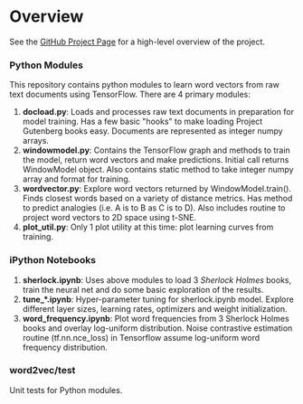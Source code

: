 # Overview

See the [GitHub Project Page](https://pat-coady.github.io/word2vec/) for a high-level overview of the project.

### Python Modules

This repository contains python modules to learn word vectors from raw text documents using TensorFlow. There are 4 primary modules:

1. **docload.py**: Loads and processes raw text documents in preparation for model training. Has a few basic "hooks" to make loading Project Gutenberg books easy. Documents are represented as integer numpy arrays.
2. **windowmodel.py**: Contains the TensorFlow graph and methods to train the model, return word vectors and make predictions. Initial call returns WindowModel object. Also contains static method to take integer numpy array and format for training.
3. **wordvector.py**: Explore word vectors returned by WindowModel.train(). Finds closest words based on a variety of distance metrics. Has method to predict analogies (i.e. A is to B as C is to D). Also includes routine to project word vectors to 2D space using t-SNE.
4. **plot\_util.py**: Only 1 plot utility at this time: plot learning curves from training.

### iPython Notebooks

1. **sherlock.ipynb**: Uses above modules to load 3 *Sherlock Holmes* books, train the neural net and do some basic exploration of the results.
2. **tune\_\*.ipynb**: Hyper-parameter tuning for sherlock.ipynb model. Explore different layer sizes, learning rates, optimizers and weight initialization.
3. **word\_frequency.ipynb**: Plot word frequencies from 3 Sherlock Holmes books and overlay log-uniform distribution. Noise contrastive estimation routine (tf.nn.nce\_loss) in Tensorflow assume log-uniform word frequency distribution.

### word2vec/test

Unit tests for Python modules.
